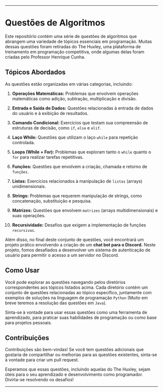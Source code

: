 
---

# Questões de Algoritmos

Este repositório contém uma série de questões de algoritmos que abrangem uma variedade de tópicos essenciais em programação. Muitas dessas questões foram retiradas do The Huxley, uma plataforma de treinamento em programação competitiva, onde algumas delas foram criadas pelo Professor Henrique Cunha.

## Tópicos Abordados

As questões estão organizadas em várias categorias, incluindo:

1. **Operações Matemáticas:** Problemas que envolvem operações matemáticas como adição, subtração, multiplicação e divisão.

2. **Entrada e Saída de Dados:** Questões relacionadas à entrada de dados do usuário e à exibição de resultados.

3. **Comando Condicional:** Exercícios que testam sua compreensão de estruturas de decisão, como `if`, `else` e `elif`.

4. **Laço While:** Questões que utilizam o laço `while` para repetição controlada.

5. **Loops (While + For):** Problemas que exploram tanto o `while` quanto o `for` para realizar tarefas repetitivas.

6. **Funções:** Questões que envolvem a criação, chamada e retorno de `funções`.

7. **Listas:** Exercícios relacionados à manipulação de `listas` (arrays) unidimensionais.

8. **Strings:** Problemas que requerem manipulação de strings, como concatenação, substituição e pesquisa.

9. **Matrizes:** Questões que envolvem `matrizes` (arrays multidimensionais) e suas operações.

10. **Recursividade:** Desafios que exigem a implementação de funções `recursivas`.

Além disso, no final deste conjunto de questões, você encontrará um projeto prático envolvendo a criação de um **chat bot para o Discord.** Neste projeto, fomos desafiados a desenvolver um sistema de autenticação de usuário para permitir o acesso a um servidor no Discord.

## Como Usar

Você pode explorar as questões navegando pelos diretórios correspondentes aos tópicos listados acima. Cada diretório contém um conjunto de questões relacionadas ao tópico específico, juntamente com exemplos de soluções na linguagem de programação `Python` (Muito em breve teremos a resolução das questões em `Java`).

Sinta-se à vontade para usar essas questões como uma ferramenta de aprendizado, para praticar suas habilidades de programação ou como base para projetos pessoais.

## Contribuições

Contribuições são bem-vindas! Se você tem questões adicionais que gostaria de compartilhar ou melhorias para as questões existentes, sinta-se à vontade para criar um pull request.

Esperamos que essas questões, incluindo aquelas do The Huxley, sejam úteis para o seu aprendizado e desenvolvimento como programador. Divirta-se resolvendo os desafios!

---
